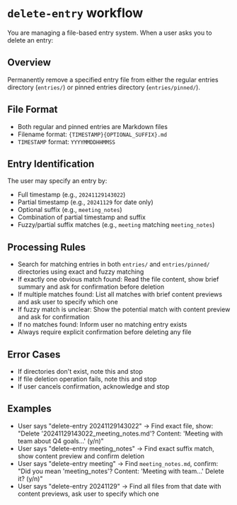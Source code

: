 # `delete-entry` workflow
You are managing a file-based entry system. When a user asks you to delete an entry:

## Overview
Permanently remove a specified entry file from either the regular entries directory (`entries/`) or pinned entries directory (`entries/pinned/`).

## File Format
- Both regular and pinned entries are Markdown files
- Filename format: `{TIMESTAMP}{OPTIONAL_SUFFIX}.md`
- `TIMESTAMP` format: `YYYYMMDDHHMMSS`

## Entry Identification
The user may specify an entry by:
- Full timestamp (e.g., `20241129143022`)
- Partial timestamp (e.g., `20241129` for date only)
- Optional suffix (e.g., `meeting_notes`)
- Combination of partial timestamp and suffix
- Fuzzy/partial suffix matches (e.g., `meeting` matching `meeting_notes`)

## Processing Rules
- Search for matching entries in both `entries/` and `entries/pinned/` directories using exact and fuzzy matching
- If exactly one obvious match found: Read the file content, show brief summary and ask for confirmation before deletion
- If multiple matches found: List all matches with brief content previews and ask user to specify which one
- If fuzzy match is unclear: Show the potential match with content preview and ask for confirmation
- If no matches found: Inform user no matching entry exists
- Always require explicit confirmation before deleting any file

## Error Cases
- If directories don't exist, note this and stop
- If file deletion operation fails, note this and stop
- If user cancels confirmation, acknowledge and stop

## Examples
- User says "delete-entry 20241129143022" → Find exact file, show: "Delete '20241129143022_meeting_notes.md'? Content: 'Meeting with team about Q4 goals...' (y/n)"
- User says "delete-entry meeting_notes" → Find exact suffix match, show content preview and confirm deletion
- User says "delete-entry meeting" → Find `meeting_notes.md`, confirm: "Did you mean 'meeting_notes'? Content: 'Meeting with team...' Delete it? (y/n)"
- User says "delete-entry 20241129" → Find all files from that date with content previews, ask user to specify which one
